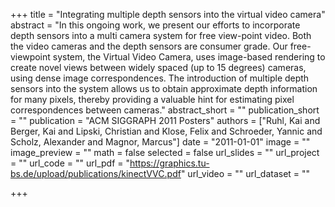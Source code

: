+++
title = "Integrating multiple depth sensors into the virtual video camera"
abstract = "In this ongoing work, we present our efforts to incorporate depth sensors into a multi camera system for free view-point video. Both the video cameras and the depth sensors are consumer grade. Our free-viewpoint system, the Virtual Video Camera, uses image-based rendering to create novel views between widely spaced (up to 15 degrees) cameras, using dense image correspondences. The introduction of multiple depth sensors into the system allows us to obtain approximate depth information for many pixels, thereby providing a valuable hint for estimating pixel correspondences between cameras."
abstract_short = ""
publication_short = ""
publication = "ACM SIGGRAPH 2011 Posters"
authors = ["Ruhl, Kai and Berger, Kai and Lipski, Christian and Klose, Felix and Schroeder, Yannic and Scholz, Alexander and Magnor, Marcus"]
date = "2011-01-01"
image = ""
image_preview = ""
math = false
selected = false
url_slides = ""
url_project = ""
url_code = ""
url_pdf = "https://graphics.tu-bs.de/upload/publications/kinectVVC.pdf"
url_video = ""
url_dataset = ""

+++
